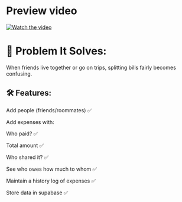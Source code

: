 # Preview video
[![Watch the video](https://img.youtube.com/vi/<VIDEO_ID>/0.jpg)](https://youtu.be/gtdpb-lbTp0)

# 🧩 Problem It Solves:
When friends live together or go on trips, splitting bills fairly becomes confusing.


## 🛠 Features:
Add people (friends/roommates) ✅

Add expenses with:

Who paid? ✅

Total amount ✅

Who shared it? ✅

See who owes how much to whom ✅

Maintain a history log of expenses ✅

Store data in supabase ✅

